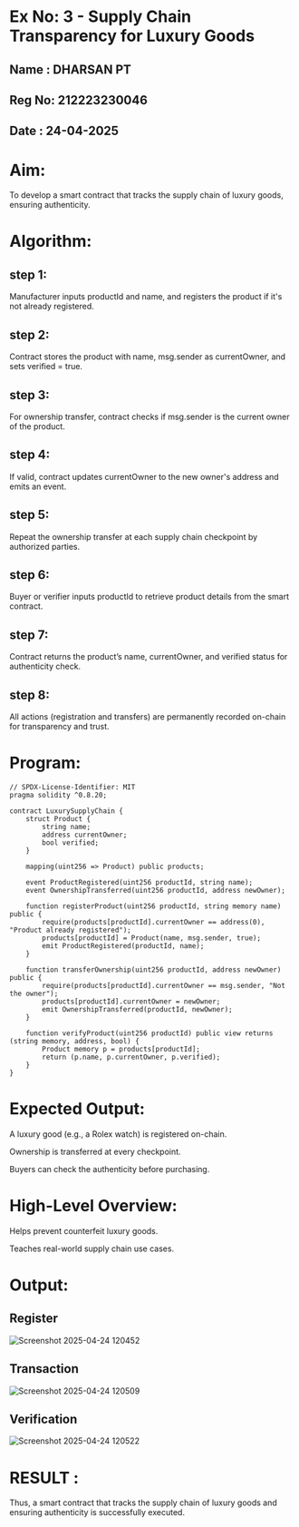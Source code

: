 # Ex No: 3 - Supply Chain Transparency for Luxury Goods
## Name : DHARSAN PT
## Reg No: 212223230046
## Date : 24-04-2025
# Aim:
To develop a smart contract that tracks the supply chain of luxury goods, ensuring authenticity.
# Algorithm:
## step 1:
Manufacturer inputs productId and name, and registers the product if it's not already registered.
## step 2:
Contract stores the product with name, msg.sender as currentOwner, and sets verified = true.
## step 3:
For ownership transfer, contract checks if msg.sender is the current owner of the product.
## step 4:
If valid, contract updates currentOwner to the new owner's address and emits an event.
## step 5:
Repeat the ownership transfer at each supply chain checkpoint by authorized parties.
## step 6:
Buyer or verifier inputs productId to retrieve product details from the smart contract.
## step 7:
Contract returns the product’s name, currentOwner, and verified status for authenticity check.
## step 8:
All actions (registration and transfers) are permanently recorded on-chain for transparency and trust.


# Program:
```
// SPDX-License-Identifier: MIT
pragma solidity ^0.8.20;

contract LuxurySupplyChain {
    struct Product {
        string name;
        address currentOwner;
        bool verified;
    }

    mapping(uint256 => Product) public products;

    event ProductRegistered(uint256 productId, string name);
    event OwnershipTransferred(uint256 productId, address newOwner);

    function registerProduct(uint256 productId, string memory name) public {
        require(products[productId].currentOwner == address(0), "Product already registered");
        products[productId] = Product(name, msg.sender, true);
        emit ProductRegistered(productId, name);
    }

    function transferOwnership(uint256 productId, address newOwner) public {
        require(products[productId].currentOwner == msg.sender, "Not the owner");
        products[productId].currentOwner = newOwner;
        emit OwnershipTransferred(productId, newOwner);
    }

    function verifyProduct(uint256 productId) public view returns (string memory, address, bool) {
        Product memory p = products[productId];
        return (p.name, p.currentOwner, p.verified);
    }
}
```
# Expected Output:
A luxury good (e.g., a Rolex watch) is registered on-chain.


Ownership is transferred at every checkpoint.


Buyers can check the authenticity before purchasing.


# High-Level Overview:
Helps prevent counterfeit luxury goods.


Teaches real-world supply chain use cases.

# Output:
## Register
![Screenshot 2025-04-24 120452](https://github.com/user-attachments/assets/82e1926d-d9d9-4f20-a584-a9122971e483)

## Transaction
![Screenshot 2025-04-24 120509](https://github.com/user-attachments/assets/3cac87e1-fe8b-466c-9446-246090969d18)

## Verification
![Screenshot 2025-04-24 120522](https://github.com/user-attachments/assets/bfed6f78-44e3-46a1-98a9-06949f69bd15)

# RESULT :

Thus, a smart contract that tracks the supply chain of luxury goods and ensuring authenticity is successfully executed.
